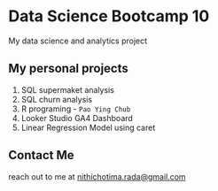 # Data Science Bootcamp 10
My data science and analytics project

## My personal projects
1. SQL supermaket analysis
2. SQL churn analysis
3. R programing - `Pao Ying Chub`
4. Looker Studio GA4 Dashboard
5. Linear Regression Model using caret

## Contact Me 
reach out to me at nithichotima.rada@gmail.com
